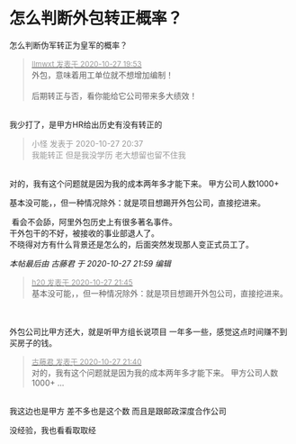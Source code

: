 # 怎么判断外包转正概率？


怎么判断伪军转正为皇军的概率？

<div class="quote"><blockquote><font size="2"><a href="https://www.hostloc.com/forum.php?mod=redirect&amp;goto=findpost&amp;pid=9360859&amp;ptid=759127" target="_blank"><font color="#999999">llmwxt 发表于 2020-10-27 19:53</font></a></font><br />
外包，意味着用工单位就不想增加编制！<br />
<br />
后期转正与否，看你能给它公司带来多大绩效！</blockquote></div><br />
我少打了，是甲方HR给出历史有没有转正的

<div class="quote"><blockquote><font color="#999999">小怪 发表于 2020-10-27 20:37</font><br />
<font color="#999999">我能转正 但是我没学历 老大想留也留不住我</font></blockquote></div><br />
对的，我有这个问题就是因为我的成本两年多才能下来。 甲方公司人数1000+

基本没可能，，但一种情况除外：就是项目想踢开外包公司，直接挖进来。

<img src="static/image/smiley/yct/011.gif" smilieid="33" border="0" alt="" /> 看会不会舔，阿里外包历史上有很多著名事件。<br />
干外包干的不好，被接收的事业部退人了。<br />
不晓得对方有什么背景还是怎么的，后面突然发现那人变正式员工了。

<i class="pstatus"> 本帖最后由 古藤君 于 2020-10-27 21:59 编辑 </i><br />
<div class="quote"><blockquote><font size="2"><a href="https://www.hostloc.com/forum.php?mod=redirect&amp;goto=findpost&amp;pid=9361429&amp;ptid=759127" target="_blank"><font color="#999999">h20 发表于 2020-10-27 21:45</font></a></font><br />
基本没可能，，但一种情况除外：就是项目想踢开外包公司，直接挖进来。</blockquote></div><br />
<br />
外包公司比甲方还大，就是听甲方组长说项目 一年多一些，感觉这点时间赚不到买房子的钱。

<div class="quote"><blockquote><font size="2"><a href="https://www.hostloc.com/forum.php?mod=redirect&amp;goto=findpost&amp;pid=9361407&amp;ptid=759127" target="_blank"><font color="#999999">古藤君 发表于 2020-10-27 21:40</font></a></font><br />
对的，我有这个问题就是因为我的成本两年多才能下来。 甲方公司人数1000+ ...</blockquote></div><br />
我这边也是甲方 差不多也是这个数 而且是跟邮政深度合作公司

没经验，我也看看取取经

